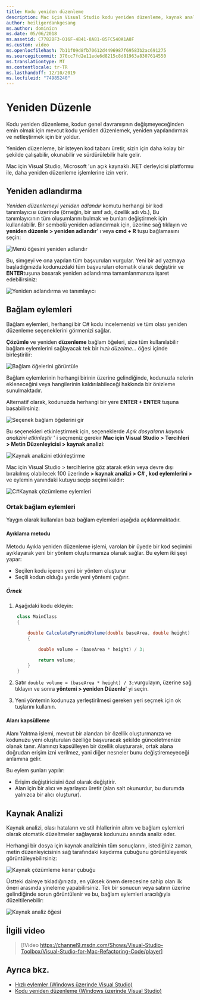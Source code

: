 ```yaml
---
title: Kodu yeniden düzenleme
description: Mac için Visual Studio kodu yeniden düzenleme, kaynak analizinin kullanımı aracılığıyla basit hale getirilir.
author: heiligerdankgesang
ms.author: dominicn
ms.date: 05/06/2018
ms.assetid: C7782BF3-016F-4B41-8A81-85FC540A1A8F
ms.custom: video
ms.openlocfilehash: 7b11f09d8fb70612d4496987f69583b2ac691275
ms.sourcegitcommit: 370cc7fd2e11ede6d8215c8d81963a8307614550
ms.translationtype: MT
ms.contentlocale: tr-TR
ms.lasthandoff: 12/10/2019
ms.locfileid: "74985240"
---
```

# <a name="refactoring"></a>Yeniden Düzenle

Kodu yeniden düzenleme, kodun genel davranışının değişmeyeceğinden emin olmak için mevcut kodu yeniden düzenlemek, yeniden yapılandırmak ve netleştirmek için bir yoldur.

Yeniden düzenleme, bir isteyen kod tabanı üretir, sizin için daha kolay bir şekilde çalışabilir, okunabilir ve sürdürülebilir hale gelir.

Mac için Visual Studio, Microsoft 'un açık kaynaklı .NET derleyicisi platformu ile, daha yeniden düzenleme işlemlerine izin verir.

## <a name="renaming"></a>Yeniden adlandırma

*Yeniden düzenlemeyi yeniden adlandır* komutu herhangi bir kod tanımlayıcısı üzerinde (örneğin, bir sınıf adı, özellik adı vb.), Bu tanımlayıcının tüm oluşumlarını bulmak ve bunları değiştirmek için kullanılabilir. Bir sembolü yeniden adlandırmak için, üzerine sağ tıklayın ve **yeniden düzenle > yeniden adlandır**' ı veya **cmd + R** tuşu bağlamasını seçin:

![Menü öğesini yeniden adlandır](media/refactoring-renaming1.png)

Bu, simgeyi ve ona yapılan tüm başvuruları vurgular. Yeni bir ad yazmaya başladığınızda kodunuzdaki tüm başvuruları otomatik olarak değiştirir ve **ENTER**tuşuna basarak yeniden adlandırma tamamlanmanıza işaret edebilirsiniz:

![Yeniden adlandırma ve tanımlayıcı](media/refactoring-renaming2.png)

## <a name="context-actions"></a>Bağlam eylemleri

Bağlam eylemleri, herhangi bir C# kodu incelemenizi ve tüm olası yeniden düzenleme seçeneklerini görmenizi sağlar.

**Çözümle** ve yeniden **düzenleme** bağlam öğeleri, size tüm kullanılabilir bağlam eylemlerini sağlayacak tek bir *hızlı düzelme...* öğesi içinde birleştirilir:

![Bağlam öğelerini görüntüle](media/refactoring-context-action.png)

Bağlam eylemlerinin herhangi birinin üzerine gelindiğinde, kodunuzla nelerin ekleneceğini veya hangilerinin kaldırılabileceği hakkında bir önizleme sunulmaktadır.

Alternatif olarak, kodunuzda herhangi bir yere **ENTER + ENTER** tuşuna basabilirsiniz:

![Seçenek bağlam öğelerini gir](media/refactoring-image2a.png)

Bu seçenekleri etkinleştirmek için, seçeneklerde *Açık dosyaların kaynak analizini etkinleştir* ' i seçmeniz gerekir **Mac için Visual Studio > Tercihleri > Metin Düzenleyicisi > kaynak analizi**:

![Kaynak analizini etkinleştirme](media/refactoring-options.png)

Mac için Visual Studio > tercihlerine göz atarak etkin veya devre dışı bırakılmış olabilecek 100 üzerinde **> kaynak analizi > C# , kod eylemlerini >** ve eylemin yanındaki kutuyu seçip seçimi kaldır:

![C#Kaynak çözümleme eylemleri](media/refactoring-image3a.png)

### <a name="common-context-actions"></a>Ortak bağlam eylemleri

Yaygın olarak kullanılan bazı bağlam eylemleri aşağıda açıklanmaktadır.

#### <a name="extract-method"></a>Ayıklama metodu

Metodu Ayıkla yeniden düzenleme işlemi, varolan bir üyede bir kod seçimini ayıklayarak yeni bir yöntem oluşturmanıza olanak sağlar. Bu eylem iki şeyi yapar:

* Seçilen kodu içeren yeni bir yöntem oluşturur
* Seçili kodun olduğu yerde yeni yöntemi çağırır.

##### <a name="example"></a>Örnek

1. Aşağıdaki kodu ekleyin:

```csharp
    class MainClass
    {

        double CalculatePyramidVolume(double baseArea, double height)
        {

            double volume = (baseArea * height) / 3;

            return volume;
        }
    }
```

2. Satır `double volume = (baseArea * height) / 3;`vurgulayın, üzerine sağ tıklayın ve sonra **yöntemi > yeniden Düzenle**' yi seçin.

3. Yeni yöntemin kodunuza yerleştirilmesi gereken yeri seçmek için ok tuşlarını kullanın.

#### <a name="encapsulate-field"></a>Alanı kapsülleme

Alanı Yalıtma işlemi, mevcut bir alandan bir özellik oluşturmanıza ve kodunuzu yeni oluşturulan özelliğe başvuracak şekilde günceletmenize olanak tanır. Alanınızı kapsülleyen bir özellik oluşturarak, ortak alana doğrudan erişim izni verilmez, yani diğer nesneler bunu değiştiremeyeceği anlamına gelir.

Bu eylem şunları yapılır:

* Erişim değiştiricisini özel olarak değiştirir.
* Alan için bir alıcı ve ayarlayıcı üretir (alan salt okunurdur, bu durumda yalnızca bir alıcı oluşturur).

## <a name="source-analysis"></a>Kaynak Analizi

Kaynak analizi, olası hataların ve stil ihlallerinin altını ve bağlam eylemleri olarak otomatik düzeltmeler sağlayarak kodunuzu anında analiz eder.

Herhangi bir dosya için kaynak analizinin tüm sonuçlarını, istediğiniz zaman, metin düzenleyicisinin sağ tarafındaki kaydırma çubuğunu görüntüleyerek görüntüleyebilirsiniz:

![Kaynak çözümleme kenar çubuğu](media/refactoring-image4a.png)

Üstteki daireye tıkladığınızda, en yüksek önem derecesine sahip olan ilk öneri arasında yineleme yapabilirsiniz. Tek bir sonucun veya satırın üzerine gelindiğinde sorun görüntülenir ve bu, bağlam eylemleri aracılığıyla düzeltilenebilir:

![Kaynak analiz öğesi](media/refactoring-image5.png)

## <a name="related-video"></a>İlgili video

> [!Video https://channel9.msdn.com/Shows/Visual-Studio-Toolbox/Visual-Studio-for-Mac-Refactoring-Code/player]

## <a name="see-also"></a>Ayrıca bkz.

- [Hızlı eylemler (Windows üzerinde Visual Studio)](/visualstudio/ide/quick-actions)
- [Kodu yeniden düzenleme (Windows üzerinde Visual Studio)](/visualstudio/ide/refactoring-in-visual-studio)